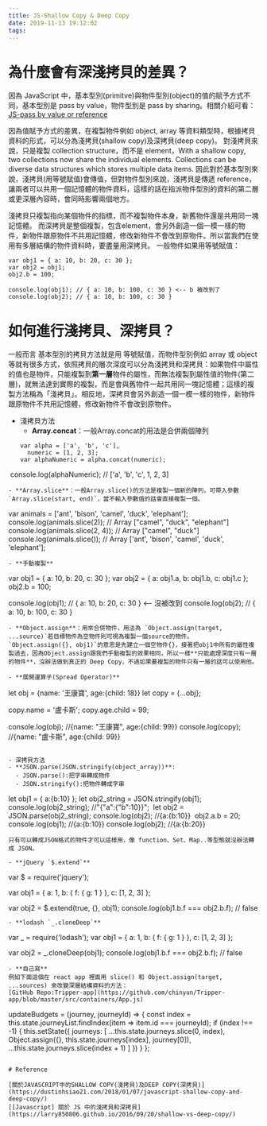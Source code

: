 ```yaml
---
title: JS-Shallow Copy & Deep Copy
date: 2019-11-13 19:12:02
tags:
---
```


# 為什麼會有深淺拷貝的差異？

因為 JavaScript 中，基本型別(primitve)與物件型別(object)的值的賦予方式不同，基本型別是 pass by value，物件型別是 pass by sharing。相關介紹可看：[JS-pass by value or reference](https://chinyun.github.io/myblog/2019/11/13/JS-pass-by-value-or-reference/)

因為值賦予方式的差異，在複製物件例如 object, array 等資料類型時，根據拷貝資料的形式，可以分為淺拷貝(shallow copy)及深拷貝(deep copy)。
對淺拷貝來說，只是複製 collection structure，而不是 element，With a shallow copy, two collections now share the individual elements. Collections can be diverse data structures which stores multiple data items.
因此對於基本型別來說，淺拷貝(用等號賦值)會傳值，但對物件型別來說，淺拷貝是傳遞 reference，讓兩者可以共用一個記憶體的物件資料，這樣的話在指派物件型別的資料的第二層或更深層內容時，會同時影響兩個地方。

淺拷貝只複製指向某個物件的指標，而不複製物件本身，新舊物件還是共用同一塊記憶體。
而深拷貝是整個複製，包含element，會另外創造一個一模一樣的物件，新物件跟原物件不共用記憶體，修改新物件不會改到原物件。所以當我們在使用有多層結構的物件資料時，要盡量用深拷貝。
一般物件如果用等號賦值：
```
var obj1 = { a: 10, b: 20, c: 30 };
var obj2 = obj1;
obj2.b = 100;

console.log(obj1); // { a: 10, b: 100, c: 30 } <-- b 被改到了
console.log(obj2); // { a: 10, b: 100, c: 30 }
```

# 如何進行淺拷貝、深拷貝？

一般而言 基本型別的拷貝方法就是用 等號賦值，而物件型別例如 array 或 object等就有很多方式，依照拷貝的層次深度可以分為淺拷貝和深拷貝：如果物件中屬性的值也是物件，只能複製到**第一層**物件的屬性，而無法複製到屬性值的物件(第二層)，就無法達到實際的複製，而是會與舊物件一起共用同一塊記憶體；這樣的複製方法稱為「淺拷貝」。相反地，深拷貝會另外創造一個一模一樣的物件，新物件跟原物件不共用記憶體，修改新物件不會改到原物件。

- 淺拷貝方法
  - **Array.concat**：一般Array.concat的用法是合併兩個陣列
  ```
  var alpha = ['a', 'b', 'c'],
    numeric = [1, 2, 3];
  var alphaNumeric = alpha.concat(numeric);
​  console.log(alphaNumeric); // ['a', 'b', 'c', 1, 2, 3]
  ```
  - **Array.slice**：一般Array.slice()的方法是複製一個新的陣列，可帶入參數 `Array.slice(start, end)`，當不輸入參數值的話會直接複製一個。
  ```
  var animals = ['ant', 'bison', 'camel', 'duck', 'elephant'];
  console.log(animals.slice(2));
  // Array ["camel", "duck", "elephant"]
  ​
  console.log(animals.slice(2, 4));
  // Array ["camel", "duck"]
  ​
  console.log(animals.slice());
  // Array ['ant', 'bison', 'camel', 'duck', 'elephant'];
  ```
  - **手動複製**
  ```
  var obj1 = { a: 10, b: 20, c: 30 };
  var obj2 = { a: obj1.a, b: obj1.b, c: obj1.c };
  obj2.b = 100;

  console.log(obj1); // { a: 10, b: 20, c: 30 } <-- 沒被改到
  console.log(obj2); // { a: 10, b: 100, c: 30 }
  ```
  - **Object.assign**：用來合併物件，用法為 `Object.assign(target, ...source)`若目標物件為空物件則可視為複製一個source的物件。
  `Object.assign({}, obj1)`的意思是先建立一個空物件{}，接著把obj1中所有的屬性複製過去，因為Object.assign跟我們手動複製的效果相同，所以一樣**只能處理深度只有一層的物件**，沒辦法做到真正的 Deep Copy，不過如果要複製的物件只有一層的話可以使用他。

  - **展開運算子(Spread Operator)**
  ```
  let obj = {name: '王康寶', age:{child: 18}}
  let copy = {...obj};

  copy.name = '盧卡斯';
  copy.age.child = 99;

  console.log(obj);  //{name: "王康寶", age:{child: 99}}
  console.log(copy); //{name: "盧卡斯", age:{child: 99}}
  ```

- 深拷貝方法
  - **JSON.parse(JSON.stringify(object_array))**:
    - JSON.parse():把字串轉成物件
    - JSON.stringify():把物件轉成字串
  ```
  let obj1 = { a:{b:10} };
  let obj2_string = JSON.stringify(obj1);
  console.log(obj2_string); //"{"a":{"b":10}}";
​
  let obj2 = JSON.parse(obj2_string);
  console.log(obj2); //{a:{b:10}}
​
  obj2.a.b = 20;
  console.log(obj1); //{a:{b:10}}
  console.log(obj2); //{a:{b:20}}
  ``` 
  只有可以轉成JSON格式的物件才可以這樣用，像 function、Set、Map..等型態就沒辦法轉成 JSON。

  - **jQuery `$.extend`**
  ```
  var $ = require('jquery');

  var obj1 = {
    a: 1,
    b: { f: { g: 1 } },
    c: [1, 2, 3]
  };

  var obj2 = $.extend(true, {}, obj1);
  console.log(obj1.b.f === obj2.b.f); // false
  ```
  - **lodash `_.cloneDeep`**
  ```
  var _ = require('lodash');
  var obj1 = {
    a: 1,
    b: { f: { g: 1 } },
    c: [1, 2, 3]
  };

  var obj2 = _.cloneDeep(obj1);
  console.log(obj1.b.f === obj2.b.f); // false
  ```
  - **自己寫**
  例如下面這個在 react app 裡面用 slice() 和 Object.assign(target, ...sources) 來改變深層結構資料的方法：
  [GitHub Repo:Tripper-app](https://github.com/chinyun/Tripper-app/blob/master/src/containers/App.js)
  ```
  updateBudgets = (journey, journeyId) => {
    const index = this.state.journeyList.findIndex(item => item.id === journeyId);
    if (index !== -1) {
      this.setState({
        journeys: [
          ...this.state.journeys.slice(0, index),
          Object.assign({}, this.state.journeys[index], journey[0]),
          ...this.state.journeys.slice(index + 1)
        ]
      })
    }
  };
  ```

# Reference

[關於JAVASCRIPT中的SHALLOW COPY(淺拷貝)及DEEP COPY(深拷貝)](https://dustinhsiao21.com/2018/01/07/javascript-shallow-copy-and-deep-copy/)
[[Javascript] 關於 JS 中的淺拷貝和深拷貝](https://larry850806.github.io/2016/09/20/shallow-vs-deep-copy/)
